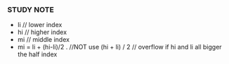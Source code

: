 ### STUDY NOTE
- li // lower index
- hi // higher index
- mi // middle index
- mi = li + (hi-li)/2 . //NOT use (hi + li) / 2  // overflow if hi and li all bigger the half index
